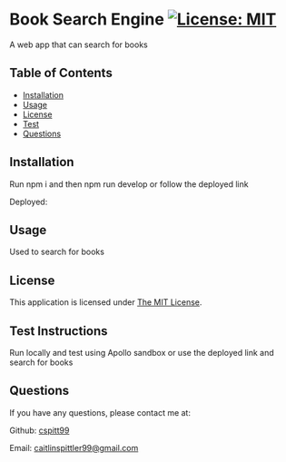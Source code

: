 # Book Search Engine [![License: MIT](https://img.shields.io/badge/License-MIT-yellow.svg)](https://opensource.org/licenses/MIT)

A web app that can search for books

## Table of Contents
- [Installation](#Installation)
- [Usage](#Usage)
- [License](#License)
- [Test](#Test)
- [Questions](#Questions)


## Installation
  Run npm i and then npm run develop or follow the deployed link

Deployed:

## Usage
  Used to search for books

## License
  This application is licensed under [The MIT License](https://opensource.org/licenses/MIT).

## Test Instructions
  Run locally and test using Apollo sandbox or use the deployed link and search for books

## Questions
  If you have any questions, please contact me at:

  Github: [cspitt99](https://github.com/cspitt99)

  Email: [caitlinspittler99@gmail.com](mailto:caitlinspittler99@gmail.com)